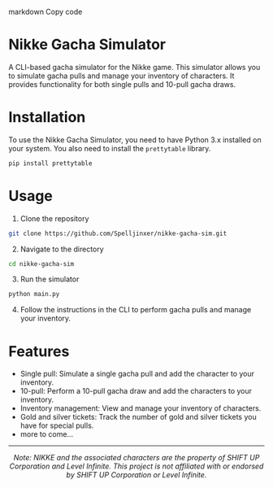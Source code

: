 markdown
Copy code
# Nikke Gacha Simulator

A CLI-based gacha simulator for the Nikke game. This simulator allows you to simulate gacha pulls and manage your inventory of characters. It provides functionality for both single pulls and 10-pull gacha draws.

# Installation
To use the Nikke Gacha Simulator, you need to have Python 3.x installed on your system. You also need to install the `prettytable` library.

```bash
pip install prettytable
```

# Usage
1. Clone the repository
```bash
git clone https://github.com/Spelljinxer/nikke-gacha-sim.git
```

2. Navigate to the directory
```bash
cd nikke-gacha-sim
```

3. Run the simulator
```xml
python main.py
```
4. Follow the instructions in the CLI to perform gacha pulls and manage your inventory.

# Features
- Single pull: Simulate a single gacha pull and add the character to your inventory.
- 10-pull: Perform a 10-pull gacha draw and add the characters to your inventory.
- Inventory management: View and manage your inventory of characters.
- Gold and silver tickets: Track the number of gold and silver tickets you have for special pulls.
- more to come...
--- 
<div align="center">

*Note: NIKKE and the associated characters are the property of SHIFT UP Corporation and Level Infinite. This project is not affiliated with or endorsed by SHIFT UP Corporation or Level Infinite.*
</div>